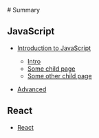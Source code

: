 ‌# Summary

## JavaScript

* [Introduction to JavaScript]()
    
    * [Intro](./JavaScript/Introduction.md)
    * [Some child page](./JavaScript/Functions.md)
    * [Some other child page](./JavaScript/Prototypes&Inheritance.md)
    
* [Advanced]()
    
    

## React

* [React](react.md)